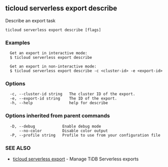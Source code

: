 ## ticloud serverless export describe

Describe an export task

```
ticloud serverless export describe [flags]
```

### Examples

```
  Get an export in interactive mode:
  $ ticloud serverless export describe

  Get an export in non-interactive mode:
  $ ticloud serverless export describe -c <cluster-id> -e <export-id>
```

### Options

```
  -c, --cluster-id string   The cluster ID of the export.
  -e, --export-id string    The ID of the export.
  -h, --help                help for describe
```

### Options inherited from parent commands

```
  -D, --debug            Enable debug mode
      --no-color         Disable color output
  -P, --profile string   Profile to use from your configuration file
```

### SEE ALSO

* [ticloud serverless export](ticloud_serverless_export.md)	 - Manage TiDB Serverless exports

